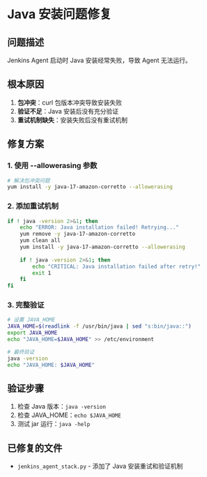 # Java 安装问题修复

## 问题描述

Jenkins Agent 启动时 Java 安装经常失败，导致 Agent 无法运行。

## 根本原因

1. **包冲突**：curl 包版本冲突导致安装失败
2. **验证不足**：Java 安装后没有充分验证
3. **重试机制缺失**：安装失败后没有重试机制

## 修复方案

### 1. 使用 --allowerasing 参数
```bash
# 解决包冲突问题
yum install -y java-17-amazon-corretto --allowerasing
```

### 2. 添加重试机制
```bash
if ! java -version 2>&1; then
    echo "ERROR: Java installation failed! Retrying..."
    yum remove -y java-17-amazon-corretto
    yum clean all
    yum install -y java-17-amazon-corretto --allowerasing
    
    if ! java -version 2>&1; then
        echo "CRITICAL: Java installation failed after retry!"
        exit 1
    fi
fi
```

### 3. 完整验证
```bash
# 设置 JAVA_HOME
JAVA_HOME=$(readlink -f /usr/bin/java | sed "s:bin/java::")
export JAVA_HOME
echo "JAVA_HOME=$JAVA_HOME" >> /etc/environment

# 最终验证
java -version
echo "JAVA_HOME: $JAVA_HOME"
```

## 验证步骤

1. 检查 Java 版本：`java -version`
2. 检查 JAVA_HOME：`echo $JAVA_HOME`
3. 测试 jar 运行：`java -help`

## 已修复的文件

- `jenkins_agent_stack.py` - 添加了 Java 安装重试和验证机制